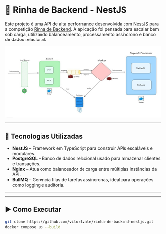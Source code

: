 # 🥊 Rinha de Backend - NestJS

Este projeto é uma API de alta performance desenvolvida com [NestJS](https://nestjs.com/) para a competição [Rinha de Backend](https://github.com/arenatest/rinha-de-backend). A aplicação foi pensada para escalar bem sob carga, utilizando balanceamento, processamento assíncrono e banco de dados relacional.

<p align="center">
  <img src="./img/architecture.jpeg" alt="Diagrama de Arquitetura" width="600">
</p>

---

## 🚀 Tecnologias Utilizadas

- **NestJS** – Framework em TypeScript para construir APIs escaláveis e modulares.
- **PostgreSQL** – Banco de dados relacional usado para armazenar clientes e transações.
- **Nginx** – Atua como balanceador de carga entre múltiplas instâncias da API.
- **BullMQ** – Gerencia filas de tarefas assíncronas, ideal para operações como logging e auditoria.

---

---

## ▶️ Como Executar

```bash
git clone https://github.com/vitortvale/rinha-de-backend-nestjs.git
docker compose up --build
